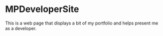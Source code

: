 # MPDeveloperSite
This is a web page that displays a bit of my portfolio and helps present me as a developer.

